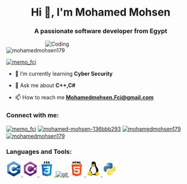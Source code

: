 <h1 align="center">Hi 👋, I'm Mohamed Mohsen</h1>
<h3 align="center">A passionate software developer from Egypt</h3>

<img align="right" alt="Coding" width="400" src="https://media.giphy.com/media/v1.Y2lkPTc5MGI3NjExbnJyNXVwcXVocHdkNmVhaDVkMzVna3Zuc3plZms5amRwam1rc21oYyZlcD12MV9pbnRlcm5hbF9naWZfYnlfaWQmY3Q9Zw/077i6AULCXc0FKTj9s/giphy.gif">

<p align="left"> <img src="https://komarev.com/ghpvc/?username=mohamedmohsen179&label=Profile%20views&color=0e75b6&style=flat" alt="mohamedmohsen179" /> </p>

<p align="left"> <a href="https://twitter.com/memo_fci" target="blank"><img src="https://img.shields.io/twitter/follow/memo_fci?logo=twitter&style=for-the-badge" alt="memo_fci" /></a> </p>

- 🌱 I’m currently learning **Cyber Security**

- 💬 Ask me about **C++,C#**

- 📫 How to reach me **Mohamedmohsen.Fci@gmail.com**

<h3 align="left">Connect with me:</h3>
<p align="left">
<a href="https://twitter.com/memo_fci" target="blank"><img align="center" src="https://raw.githubusercontent.com/rahuldkjain/github-profile-readme-generator/master/src/images/icons/Social/twitter.svg" alt="memo_fci" height="30" width="40" /></a>
<a href="https://linkedin.com/in/mohamed-mohsen-136bbb293" target="blank"><img align="center" src="https://raw.githubusercontent.com/rahuldkjain/github-profile-readme-generator/master/src/images/icons/Social/linked-in-alt.svg" alt="mohamed-mohsen-136bbb293" height="30" width="40" /></a>
<a href="https://fb.com/mohamedmohsen179" target="blank"><img align="center" src="https://raw.githubusercontent.com/rahuldkjain/github-profile-readme-generator/master/src/images/icons/Social/facebook.svg" alt="mohamedmohsen179" height="30" width="40" /></a>
<a href="https://instagram.com/mohamedmohsen179" target="blank"><img align="center" src="https://raw.githubusercontent.com/rahuldkjain/github-profile-readme-generator/master/src/images/icons/Social/instagram.svg" alt="mohamedmohsen179" height="30" width="40" /></a>
</p>

<h3 align="left">Languages and Tools:</h3>
<p align="left"> <a href="https://www.w3schools.com/cpp/" target="_blank" rel="noreferrer"> <img src="https://raw.githubusercontent.com/devicons/devicon/master/icons/cplusplus/cplusplus-original.svg" alt="cplusplus" width="40" height="40"/> </a> <a href="https://www.w3schools.com/cs/" target="_blank" rel="noreferrer"> <img src="https://raw.githubusercontent.com/devicons/devicon/master/icons/csharp/csharp-original.svg" alt="csharp" width="40" height="40"/> </a> <a href="https://www.w3schools.com/css/" target="_blank" rel="noreferrer"> <img src="https://raw.githubusercontent.com/devicons/devicon/master/icons/css3/css3-original-wordmark.svg" alt="css3" width="40" height="40"/> </a> <a href="https://git-scm.com/" target="_blank" rel="noreferrer"> <img src="https://www.vectorlogo.zone/logos/git-scm/git-scm-icon.svg" alt="git" width="40" height="40"/> </a> <a href="https://www.w3.org/html/" target="_blank" rel="noreferrer"> <img src="https://raw.githubusercontent.com/devicons/devicon/master/icons/html5/html5-original-wordmark.svg" alt="html5" width="40" height="40"/> </a> <a href="https://www.linux.org/" target="_blank" rel="noreferrer"> <img src="https://raw.githubusercontent.com/devicons/devicon/master/icons/linux/linux-original.svg" alt="linux" width="40" height="40"/> </a> <a href="https://www.python.org" target="_blank" rel="noreferrer"> <img src="https://raw.githubusercontent.com/devicons/devicon/master/icons/python/python-original.svg" alt="python" width="40" height="40"/> </a> </p>

